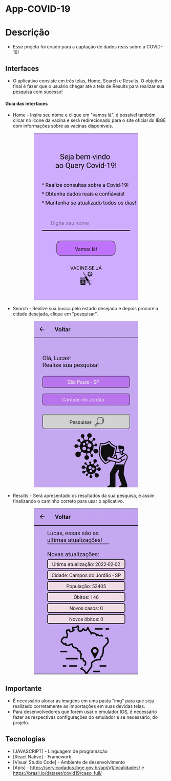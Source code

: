 # App-COVID-19

# Descrição
- Esse projeto foi criado para a captação de dados reais sobre a COVID-19!

## Interfaces 

- O aplicativo consiste em três telas, Home, Search e Results. O objetivo final é fazer que o usuário chegar até a tela de Results para realizar sua pesquisa com sucesso!

#### Guia das interfaces

- Home - Insira seu nome e clique em "vamos lá", é possível também clicar no ícone da vacina e será redirecionado para o site oficial do IBGE com informações sobre as vacinas disponíveis.



<div align="center">
<img width="326"  margin-bottom: 20px alt="Tela_Home" src="https://github.com/Lucas-Cussulini/App-COVID-19/blob/main/Prints_README/Home_Screen.png">
</div>



- Search - Realize sua busca pelo estado desejado e depois procure a cidade desejada, clique em "pesquisar".



<div align="center">
<img width="326"  margin-bottom: 20px alt="Tela_Search" src="https://github.com/Lucas-Cussulini/App-COVID-19/blob/main/Prints_README/Search_Screen.png">
</div>



- Results - Será apresentado os resultados da sua pesquisa, e assim finalizando o caminho correto para usar o aplicativo.



<div align="center">
<img width="326" margin-bottom: 20px alt="Tela_Results" src="https://github.com/Lucas-Cussulini/App-COVID-19/blob/main/Prints_README/Result_Screen.png">
</div>

## Importante
- É necessário alocar as imagens em uma pasta "img" para que seja realizado corretamente as importações em suas devidas telas.
- Para desenvolvedores que forem usar o emulador IOS, é necessário fazer as respectivas configurações do emulador e se necessário, do projeto.

## Tecnologias
- [JAVASCRIPT] - Linguagem de programação
- [React Native] - Framework
- [Visual Studio Code] - Ambiente de desenvolvimento
- [Apis] - https://servicodados.ibge.gov.br/api/v1/localidades/ e https://brasil.io/dataset/covid19/caso_full/

